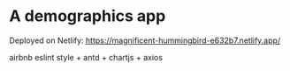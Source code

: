 # A demographics app

Deployed on Netlify: https://magnificent-hummingbird-e632b7.netlify.app/  

airbnb eslint style + antd + chartjs + axios

